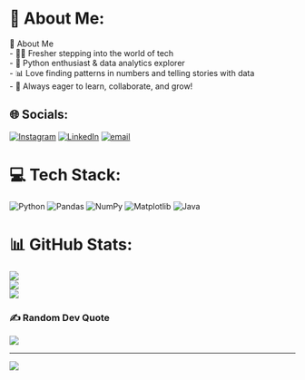# 💫 About Me:
 🌟 About Me<br>- 👨‍🎓 Fresher stepping into the world of tech  <br>- 🐍 Python enthusiast & data analytics explorer  <br>- 📊 Love finding patterns in numbers and telling stories with data  <br>- 🚀 Always eager to learn, collaborate, and grow!  <br>


## 🌐 Socials:
[![Instagram](https://img.shields.io/badge/Instagram-%23E4405F.svg?logo=Instagram&logoColor=white)](https://instagram.com/jayanth__sharma__) [![LinkedIn](https://img.shields.io/badge/LinkedIn-%230077B5.svg?logo=linkedin&logoColor=white)](https://linkedin.com/in/jayanth7760) [![email](https://img.shields.io/badge/Email-D14836?logo=gmail&logoColor=white)](mailto:jayanthnagesh2002@gmail.com) 

# 💻 Tech Stack:
![Python](https://img.shields.io/badge/python-3670A0?style=plastic&logo=python&logoColor=ffdd54) ![Pandas](https://img.shields.io/badge/pandas-%23150458.svg?style=plastic&logo=pandas&logoColor=white) ![NumPy](https://img.shields.io/badge/numpy-%23013243.svg?style=plastic&logo=numpy&logoColor=white) ![Matplotlib](https://img.shields.io/badge/Matplotlib-%23ffffff.svg?style=plastic&logo=Matplotlib&logoColor=black) ![Java](https://img.shields.io/badge/java-%23ED8B00.svg?style=plastic&logo=openjdk&logoColor=white)
# 📊 GitHub Stats:
![](https://github-readme-stats.vercel.app/api?username=N-Jayanth&theme=dark&hide_border=true&include_all_commits=false&count_private=false)<br/>
![](https://nirzak-streak-stats.vercel.app/?user=N-Jayanth&theme=dark&hide_border=true)<br/>
![](https://github-readme-stats.vercel.app/api/top-langs/?username=N-Jayanth&theme=dark&hide_border=true&include_all_commits=false&count_private=false&layout=compact)

### ✍️ Random Dev Quote
![](https://quotes-github-readme.vercel.app/api?type=horizontal&theme=dark)

---
[![](https://visitcount.itsvg.in/api?id=N-Jayanth&icon=0&color=0)](https://visitcount.itsvg.in)

<!-- Proudly created with GPRM ( https://gprm.itsvg.in ) -->
